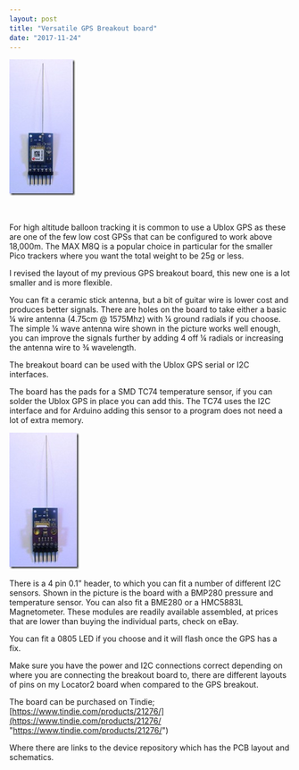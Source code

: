 ```yaml
---
layout: post
title: "Versatile GPS Breakout board"
date: "2017-11-24"
---
```


![Breakout and TC74](/images/Breakout-and-TC74_thumb.jpg "Breakout and TC74")

 

For high altitude balloon tracking it is common to use a Ublox GPS as these are one of the few low cost GPSs that can be configured to work above 18,000m. The MAX M8Q is a popular choice in particular for the smaller Pico trackers where you want the total weight to be 25g or less.

I revised the layout of my previous GPS breakout board, this new one is a lot smaller and is more flexible.

You can fit a ceramic stick antenna, but a bit of guitar wire is lower cost and produces better signals. There are holes on the board to take either a basic ¼ wire antenna (4.75cm @ 1575Mhz) with ¼ ground radials if you choose. The simple ¼ wave antenna wire shown in the picture works well enough, you can improve the signals further by adding 4 off ¼ radials or increasing the antenna wire to ¾ wavelength.

The breakout board can be used with the Ublox GPS serial or I2C interfaces.

The board has the pads for a SMD TC74 temperature sensor, if you can solder the Ublox GPS in place you can add this. The TC74 uses the I2C interface and for Arduino adding this sensor to a program does not need a lot of extra memory. 

![Breakout and BMP280](/images/Breakout-and-BMP280_thumb.jpg "Breakout and BMP280") 

There is a 4 pin 0.1” header, to which you can fit a number of different I2C sensors. Shown in the picture is the board with a BMP280 pressure and temperature sensor. You can also fit a BME280 or a HMC5883L Magnetometer. These modules are readily available assembled, at prices that are lower than buying the individual parts, check on eBay.

You can fit a 0805 LED if you choose and it will flash once the GPS has a fix.

Make sure you have the power and I2C connections correct depending on where you are connecting the breakout board to, there are different layouts of pins on my Locator2 board when compared to the GPS breakout.

The board can be purchased on Tindie; 
[https://www.tindie.com/products/21276/](https://www.tindie.com/products/21276/ "https://www.tindie.com/products/21276/")

Where there are links to the device repository which has the PCB layout and schematics.